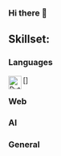 ### Hi there 👋

## Skillset:
### Languages
[<img align="left" alt="Python" width="26px" src="https://user-images.githubusercontent.com/56468194/167262021-e85aec9b-1208-4cb5-b506-b3cfe3d93ac6.png" />]


### Web

### AI

### General

<!--
**dongkiat/dongkiat** is a ✨ _special_ ✨ repository because its `README.md` (this file) appears on your GitHub profile.

Here are some ideas to get you started:

- 🔭 I’m currently working on ...
- 🌱 I’m currently learning ...
- 👯 I’m looking to collaborate on ...
- 🤔 I’m looking for help with ...
- 💬 Ask me about ...
- 📫 How to reach me: ...
- 😄 Pronouns: ...
- ⚡ Fun fact: ...
-->
